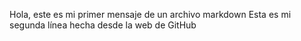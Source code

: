 Hola, este es mi primer mensaje de un archivo markdown
Esta es mi segunda línea hecha desde la web de GitHub
